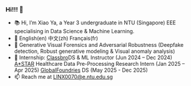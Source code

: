 ### Hi!!! 👋

- 📚 Hi, I’m Xiao Ya, a Year 3 undergraduate in NTU (Singapore) EEE specialising in Data Science & Machine Learning.
- 💬 English(en) 中文(zh) Français(fr)
- 💜 Generative Visual Forensics and Adversarial Robustness (Deepfake detection, Robust generative modeling & Visual anomaly analysis)
- 🌱 Internship: [Classbro](https://www.classbro.com/)DS & ML Instructor (Jun 2024 – Dec 2024)
  <br>
                  [A*STAR](https://www.a-star.edu.sg/) Healthcare Data Pre-Processing Research Intern (Jan 2025 – Apr 2025) 
                  [GlobalFoundries](https://gf.com/) DS (May 2025 - Dec 2025)
- 📫 Reach me at LINX0070@e.ntu.edu.sg

<!---
0228lin/0228lin is a ✨ special ✨ repository because its `README.md` (this file) appears on your GitHub profile.
You can click the Preview link to take a look at your changes.
--->
